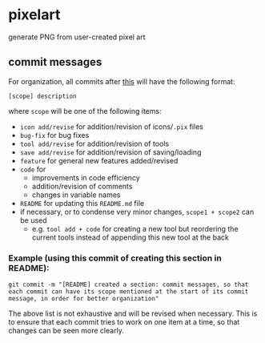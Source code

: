# pixelart
generate PNG from user-created pixel art



## commit messages

For organization, all commits after [this](https://github.com/weiseng18/pixelart/commit/3d8a28c421e37e8f45e085a4cde2a412296ce7fe) will have the following format:

`[scope] description`

where `scope` will be one of the following items:

* `icon add/revise` for addition/revision of icons/`.pix` files
* `bug-fix` for bug fixes
* `tool add/revise` for addition/revision of tools
* `save add/revise` for addition/revision of saving/loading
* `feature` for general new features added/revised
* `code` for
  * improvements in code efficiency
  * addition/revision of comments
  * changes in variable names
* `README` for updating this `README.md` file
* if necessary, or to condense very minor changes, `scope1 + scope2` can be used
  * e.g. `tool add + code` for creating a new tool but reordering the current tools instead of appending this new tool at the back



### Example (using this commit of creating this section in README):

`git commit -m "[README] created a section: commit messages, so that each commit can have its scope mentioned at the start of its commit message, in order for better organization"`



The above list is not exhaustive and will be revised when necessary. This is to ensure that each commit tries to work on one item at a time, so that changes can be seen more clearly.

